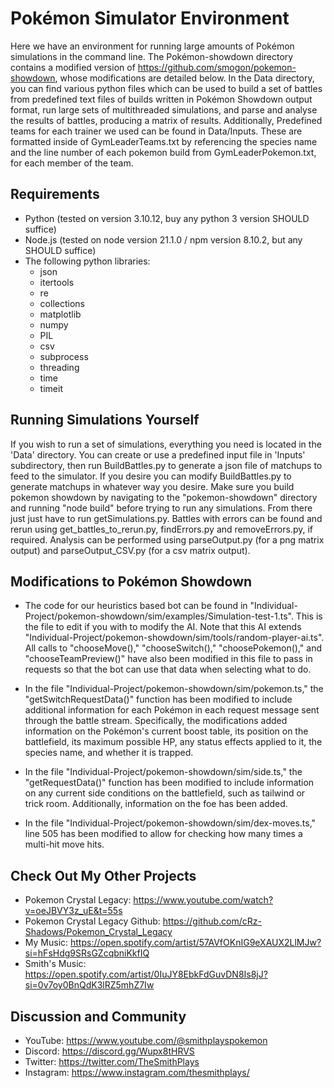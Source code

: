 # Pokémon Simulator Environment

Here we have an environment for running large amounts of Pokémon simulations in the command line. The Pokémon-showdown directory contains a modified version of https://github.com/smogon/pokemon-showdown, whose modifications are detailed below. In the Data directory, you can find various python files which can be used to build a set of battles from predefined text files of builds written in Pokémon Showdown output format, run large sets of multithreaded simulations, and parse and analyse the results of battles, producing a matrix of results. Additionally, Predefined teams for each trainer we used can be found in Data/Inputs. These are formatted inside of GymLeaderTeams.txt by referencing the species name and the line number of each pokemon build from GymLeaderPokemon.txt, for each member of the team.



## Requirements
* Python (tested on version 3.10.12, buy any python 3 version SHOULD suffice)
* Node.js (tested on node version 21.1.0 / npm version 8.10.2, but any SHOULD suffice)
* The following python libraries:
    * json
    * itertools
    * re
    * collections
    * matplotlib
    * numpy
    * PIL
    * csv
    * subprocess
    * threading
    * time
    * timeit



## Running Simulations Yourself
If you wish to run a set of simulations, everything you need is located in the 'Data' directory. You can create or use a predefined input file in 'Inputs' subdirectory, then run BuildBattles.py to generate a json file of matchups to feed to the simulator. If you desire you can modify BuildBattles.py to generate matchups in whatever way you desire. Make sure you build pokemon showdown by navigating to the "pokemon-showdown" directory and running "node build" before trying to run any simulations. From there just just have to run getSimulations.py. Battles with errors can be found and rerun using get_battles_to_rerun.py, findErrors.py and removeErrors.py, if required. Analysis can be performed using parseOutput.py (for a png matrix output) and parseOutput_CSV.py (for a csv matrix output).



## Modifications to Pokémon Showdown

* The code for our heuristics based bot can be found in "Individual-Project/pokemon-showdown/sim/examples/Simulation-test-1.ts". This is the file to edit if you with to modify the AI. Note that this AI extends "Individual-Project/pokemon-showdown/sim/tools/random-player-ai.ts". All calls to "chooseMove()," "chooseSwitch()," "choosePokemon()," and "chooseTeamPreview()" have also been modified in this file to pass in requests so that the bot can use that data when selecting what to do.

* In the file "Individual-Project/pokemon-showdown/sim/pokemon.ts," the "getSwitchRequestData()" function has been modified to include additional information for each Pokémon in each request message sent through the battle stream. Specifically, the modifications added information on the Pokémon's current boost table, its position on the battlefield, its maximum possible HP, any status effects applied to it, the species name, and whether it is trapped.

* In the file "Individual-Project/pokemon-showdown/sim/side.ts," the "getRequestData()" function has been modified to include information on any current side conditions on the battlefield, such as tailwind or trick room. Additionally, information on the foe has been added.

* In the file "Individual-Project/pokemon-showdown/sim/dex-moves.ts," line 505 has been modified to allow for checking how many times a multi-hit move hits.



## Check Out My Other Projects
* Pokemon Crystal Legacy: https://www.youtube.com/watch?v=oeJBVY3z_uE&t=55s
* Pokemon Crystal Legacy Github: https://github.com/cRz-Shadows/Pokemon_Crystal_Legacy
* My Music: https://open.spotify.com/artist/57AVfOKnIG9eXAUX2LlMJw?si=hFsHdg9SRsGZcqbniKkfIQ
* Smith's Music: https://open.spotify.com/artist/0IuJY8EbkFdGuvDN8Is8jJ?si=0v7oy0BnQdK3lRZ5mhZ7Iw



## Discussion and Community
* YouTube: https://www.youtube.com/@smithplayspokemon
* Discord: https://discord.gg/Wupx8tHRVS
* Twitter: https://twitter.com/TheSmithPlays
* Instagram: https://www.instagram.com/thesmithplays/